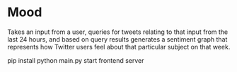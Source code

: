 # Mood
Takes an input from a user, queries for tweets relating to that input from the last 24 hours, and based on query results generates a sentiment graph that represents how Twitter users feel about that particular subject on that week.

pip install
python main.py
start frontend server
